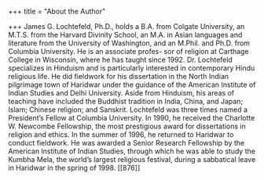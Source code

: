 +++
title = "About the Author"

+++
James G. Lochtefeld, Ph.D., holds a B.A. from Colgate University, an M.T.S. from the Harvard
Divinity School, an M.A. in Asian languages and literature from the University of
Washington, and an M.Phil. and Ph.D. from Columbia University. He is an associate profes-
sor of religion at Carthage College in Wisconsin, where he has taught since 1992.
Dr. Lochtefeld specializes in Hinduism and is particularly interested in contemporary
Hindu religious life. He did fieldwork for his dissertation in the North Indian pilgrimage
town of Haridwar under the guidance of the American Institute of Indian Studies and Delhi
University. Aside from Hinduism, his areas of teaching have included the Buddhist tradition
in India, China, and Japan; Islam; Chinese religion; and Sanskrit. Lochtefeld was three times
named a President’s Fellow at Columbia University. In 1990, he received the Charlotte W.
Newcombe Fellowship, the most prestigious award for dissertations in religion and ethics. In
the summer of 1996, he returned to Haridwar to conduct fieldwork. He was awarded a Senior
Research Fellowship by the American Institute of Indian Studies, through which he was able
to study the Kumbha Mela, the world’s largest religious festival, during a sabbatical leave in
Haridwar in the spring of 1998.
[[876]]